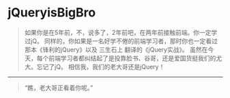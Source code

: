 # jQueryisBigBro
> 如果你是在5年前，不，说多了，2年前吧，在两年前接触前端。你一定学过jQ。
> 同样的，你如果是一名好学不倦的前端学习者，那时你也一定看过那本《锋利的jQuery》以及 三生石上 翻译的《jQuery实战》。
> 虽然在今天，每个前端学习者都纠结起了是投靠脸书、谷哥，还是爱国货挺我们的尤大。忘记了jQ。
> 相信我，我们的老大哥还是jQuery！
********
> “瞧，老大哥正看着你呢。”